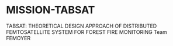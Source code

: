 # MISSION-TABSAT
TABSAT: THEORETICAL DESIGN APPROACH OF DISTRIBUTED FEMTOSATELLITE SYSTEM FOR FOREST FIRE MONITORING
Team FEMOYER
